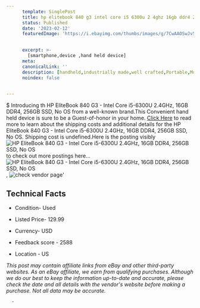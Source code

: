 ```yaml
---
      template: SinglePost
      title: hp elitebook 840 g3 intel core i5 6300u 2 4ghz 16gb ddr4 256gb ssd no os
      status: Published
      date: '2023-02-12'
      featuredImage: 'https://i.ebayimg.com/thumbs/images/g/7CwAAOSwJv5jzwsz/s-l225.jpg'
       

      excerpt: >-
        [smartphone,device ,hand held device]
      meta:
      canonicalLink: ''
      description: [handheld,industrially made,well crafted,Portable,Mobile,Compact,Convenient,Lightweight,Maneuverable,Man-portable,Miniature,Carriable,Hand-held,Light,Holdable,Transportable,Mobile device,Pocket-sized,On-the-go,Wireless,Cordless,Compact size,Convenient size, smartphone,device ,hand held device]
      noindex: false
      

---
```

$
      Introducing th HP EliteBook 840 G3 - Intel Core i5-6300U 2.4GHz, 16GB DDR4, 256GB SSD, No OS from a well-known brand.This Convenient hand held device is sure to be a Guest-of-honor in your home. [Click Here](https://www.ebay.com/itm/155374595361?hash=item242d0c2d21%3Ag%3A7CwAAOSwJv5jzwsz&mkevt=1&mkcid=1&mkrid=711-53200-19255-0&campid=%253CePNCampaignId%253E&customid=%253CreferenceId%253E&toolid=10049) to read more to learn about the shipping costs and additional details for the HP EliteBook 840 G3 - Intel Core i5-6300U 2.4GHz, 16GB DDR4, 256GB SSD, No OS. Shipping cost is undefined.Here is the posting visibly ![HP EliteBook 840 G3 - Intel Core i5-6300U 2.4GHz, 16GB DDR4, 256GB SSD, No OS](https://i.ebayimg.com/thumbs/images/g/7CwAAOSwJv5jzwsz/s-l225.jpg) to check out more postings here... ![HP EliteBook 840 G3 - Intel Core i5-6300U 2.4GHz, 16GB DDR4, 256GB SSD, No OS](https://i.ebayimg.com/images/g/7CwAAOSwJv5jzwsz/s-l1600.jpg), ![check vendor page](https://origin-galleryplus.ebayimg.com/ws/web/155374595361_2_0_1/225x225.jpg,https://origin-galleryplus.ebayimg.com/ws/web/155374595361_3_0_1/225x225.jpg,https://origin-galleryplus.ebayimg.com/ws/web/155374595361_4_0_1/225x225.jpg,https://origin-galleryplus.ebayimg.com/ws/web/155374595361_5_0_1/225x225.jpg,https://origin-galleryplus.ebayimg.com/ws/web/155374595361_6_0_1/225x225.jpg,https://origin-galleryplus.ebayimg.com/ws/web/155374595361_7_0_1/225x225.jpg,https://origin-galleryplus.ebayimg.com/ws/web/155374595361_8_0_1/225x225.jpg,https://origin-galleryplus.ebayimg.com/ws/web/155374595361_9_0_1/225x225.jpg,https://origin-galleryplus.ebayimg.com/ws/web/155374595361_10_0_1/225x225.jpg,https://origin-galleryplus.ebayimg.com/ws/web/155374595361_11_0_1/225x225.jpg)'

      

 ## Technical Facts 



     
      

 - Condition- Used 


      

 - Listed Price- 129.99 


      

 - Currency- USD 


      

 - Feedback score - 2588 


      

 - Location - US 


      
      

 *_This post may contain affiliate links from eBay and other third-party websites. As an eBay affiliate, we earn from qualifying purchases. Although we do our best to keep the information up-to-date and accurate, please check the date and all details with the vendor's website before making a purchase. Not all data may be accurate._*




      -

